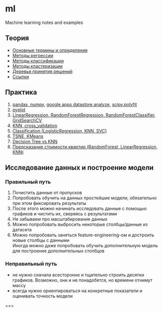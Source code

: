 # ml
Machine learning notes and examples

## Теория
 - [Основные термины и определения](./glossary/common.md)  
 - [Методы регрессии](./glossary/regression.md)  
 - [Методы классификации](./glossary/classification.md)  
 - [Методы кластеризации](./glossary/clasterization.md)  
 - [Деревья принятия решений](./glossary/decision_trees.md)  
 - [Ссылки](./glossary/links.md)  


## Практика
1. [pandas, numpy](./lesson1/index.md), [google apps datastore analyze](./lesson1/index2.ipynb), [scipy.polyfit](./lesson1/scipy.ipynb)  
2. [pyplot](./lesson2/index.md)  
3. [LinearRegression, RandomForestRegression, RandomForestClassifier, GridSearchCV](./lesson3/index.ipynb)  
4. [KNN, cross_validation](./lesson4/index.ipynb)  
5. [Classification (LogisticRegression, KNN, SVC)](./lesson5/index.ipynb)  
6. [TSNE, KMeans](./lesson6/index.ipynb)  
7. [Decision Tree vs KNN](./lesson7/index.ipynb)  
8. [Предсказание стоимости квартир (RandomForest, LinearRegression, KNN)](./lesson8/index.ipynb)  


## Исследование данных и построение модели
### Правильный путь
1. Почистить данные от пропусков  
2. Попробовать обучить на данных простейшие модели, обязательно при этом фиксировать результаты  
3. После этого можно начинать исследовать данные с помощью графиков и чистить их, сверяясь с результатами  
4. Не забываем про масштабирование данных  
5. Можно попробовать выбросить некоторые столбцы/данные из датасета  
6. Можно попробовать заняться feature-engineering-ом и достроить новые столбцы с данными  
Иногда можно даже попробовать обучить дополнительную модель для построение дополнительных столбцов  


### Неправильный путь
 - не нужно сначала всесторонне и тщательно строить десятки графиков. Возможно,
они и не понадобятся, но времени отнимут массу  
- всегда нужно ориентироваться на конкретные показатели и оценивать точность модели  


===

